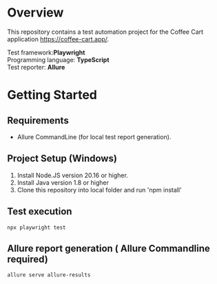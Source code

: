 # Overview
This repository contains a test automation project for the Coffee Cart application https://coffee-cart.app/.

Test framework:<b>Playwright</b>  
Programming language: <b>TypeScript</b>  
Test reporter: <b>Allure</b>

# Getting Started

## Requirements

* Allure CommandLine (for local test report generation). 

## Project Setup (Windows)

1. Install Node.JS version 20.16 or higher.
2. Install Java version 1.8 or higher
3. Clone this repository into local folder and run 'npm install'

## Test execution

```
npx playwright test
```

## Allure report generation ( Allure Commandline required)

```
allure serve allure-results
```
